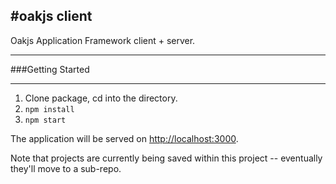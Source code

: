 #oakjs client
---


Oakjs Application Framework client + server.

---
###Getting Started

---
1. Clone package, cd into the directory.
2. `npm install`
3. `npm start`

The application will be served on [http://localhost:3000](http://localhost:3000).

Note that projects are currently being saved within this project -- eventually they'll move to a sub-repo.
